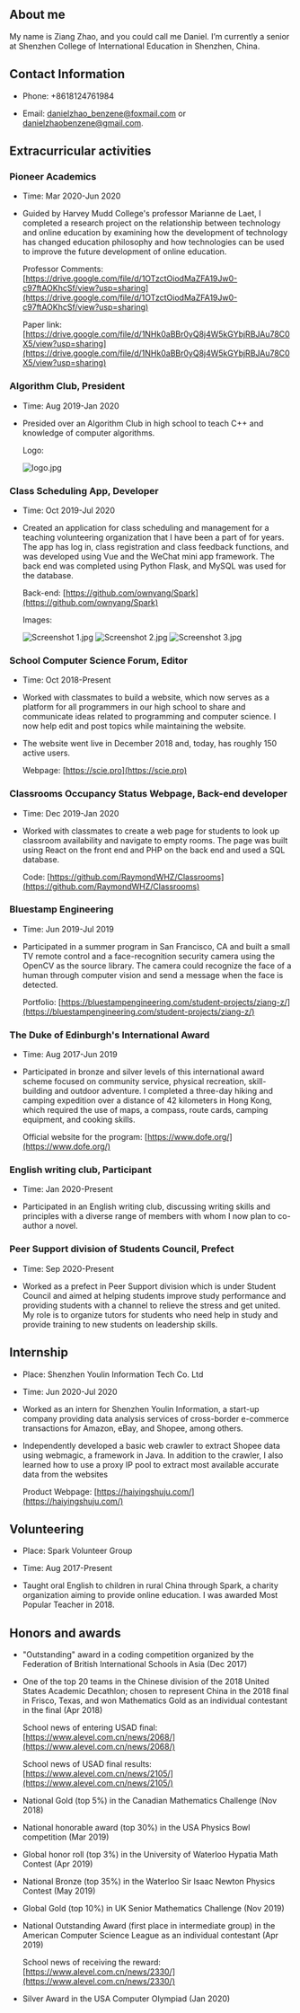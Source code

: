 ## About me

My name is Ziang Zhao, and you could call me Daniel. I’m currently a senior at Shenzhen College of International Education in Shenzhen, China.


## Contact Information
- Phone: +8618124761984

- Email: [danielzhao_benzene@foxmail.com](danielzhao_benzene@foxmail.com) or [danielzhaobenzene@gmail.com](danielzhaobenzene@gmail.com). 

## Extracurricular activities

### Pioneer Academics

- Time: Mar 2020-Jun 2020

- Guided by Harvey Mudd College's professor Marianne de Laet, I completed a research project on the relationship between technology and online education by examining how the development of technology has changed education philosophy and how technologies can be used to improve the future development of online education.

    Professor Comments: [https://drive.google.com/file/d/1OTzctOiodMaZFA19Jw0-c97ftAOKhcSf/view?usp=sharing](https://drive.google.com/file/d/1OTzctOiodMaZFA19Jw0-c97ftAOKhcSf/view?usp=sharing)

    Paper link: [https://drive.google.com/file/d/1NHk0aBBr0yQ8j4W5kGYbjRBJAu78C0X5/view?usp=sharing](https://drive.google.com/file/d/1NHk0aBBr0yQ8j4W5kGYbjRBJAu78C0X5/view?usp=sharing)

### Algorithm Club, President

- Time: Aug 2019-Jan 2020
- Presided over an Algorithm Club in high school to teach C++ and knowledge of computer algorithms.
    
    Logo: 
    
    ![logo.jpg](https://i.loli.net/2020/10/01/IeorSHFwZcWmRPJ.jpg)

### Class Scheduling App, Developer

- Time: Oct 2019-Jul 2020

- Created an application for class scheduling and management for a teaching volunteering organization that I have been a part of for years. The app has log in, class registration and class feedback functions, and was developed using Vue and the WeChat mini app framework. The back end was completed using Python Flask, and MySQL was used for the database.

    Back-end: [https://github.com/ownyang/Spark](https://github.com/ownyang/Spark)

    Images:
    
    ![Screenshot 1.jpg](https://i.loli.net/2020/10/01/kcwPaRdqu9pyNoA.jpg)
    ![Screenshot 2.jpg](https://i.loli.net/2020/10/01/Ys7D2uTOH6Lty8P.jpg)
    ![Screenshot 3.jpg](https://i.loli.net/2020/10/01/KnaIjXqMvmU73gV.jpg)

### School Computer Science Forum, Editor

- Time:  Oct 2018-Present

- Worked with classmates to build a website, which now serves as a platform for all programmers in our high school to share and communicate ideas related to programming and computer science. I now help edit and post topics while maintaining the website.

- The website went live in December 2018 and, today, has roughly 150 active users.

    Webpage: [https://scie.pro](https://scie.pro)


### Classrooms Occupancy Status Webpage, Back-end developer

- Time: Dec 2019-Jan 2020

- Worked with classmates to create a web page for students to look up classroom availability and navigate to empty rooms. The page was built using React on the front end and PHP on the back end and used a SQL database.

    Code: [https://github.com/RaymondWHZ/Classrooms](https://github.com/RaymondWHZ/Classrooms)

### Bluestamp Engineering

- Time: Jun 2019-Jul 2019

- Participated in a summer program in San Francisco, CA and built a small TV remote control and a face-recognition security camera using the OpenCV as the source library. The camera could recognize the face of a human through computer vision and send a message when the face is detected.

    Portfolio: [https://bluestampengineering.com/student-projects/ziang-z/](https://bluestampengineering.com/student-projects/ziang-z/)

### The Duke of Edinburgh's International Award

- Time: Aug 2017-Jun 2019

- Participated in bronze and silver levels of this international award scheme focused on community service, physical recreation, skill-building and outdoor adventure. I completed a three-day hiking and camping expedition over a distance of 42 kilometers in Hong Kong, which required the use of maps, a compass, route cards, camping equipment, and cooking skills.
    
    Official website for the program: [https://www.dofe.org/](https://www.dofe.org/)

### English writing club, Participant

- Time: Jan 2020-Present

- Participated in an English writing club, discussing writing skills and principles with a diverse range of members with whom I now plan to co-author a novel.

### Peer Support division of Students Council, Prefect

- Time: Sep 2020-Present

- Worked as a prefect in Peer Support division which is under Student Council and aimed at helping students improve study performance and providing students with a channel to relieve the stress and get united. My role is to organize tutors for students who need help in study and provide training to new students on leadership skills.

## Internship

- Place: Shenzhen Youlin Information Tech Co. Ltd

- Time: Jun 2020-Jul 2020

- Worked as an intern for Shenzhen Youlin Information, a start-up company providing data analysis services of cross-border e-commerce transactions for Amazon, eBay, and Shopee, among others.

- Independently developed a basic web crawler to extract Shopee data using webmagic, a framework in Java. In addition to the crawler, I also learned how to use a proxy IP pool to extract most available accurate data from the websites
    
    Product Webpage: [https://haiyingshuju.com/](https://haiyingshuju.com/)

## Volunteering

- Place: Spark Volunteer Group

- Time: Aug 2017-Present

- Taught oral English to children in rural China through Spark, a charity organization aiming to provide online education. I was awarded Most Popular Teacher in 2018.

## Honors and awards

- "Outstanding" award in a coding competition organized by the Federation of British International Schools in Asia (Dec 2017)

- One of the top 20 teams in the Chinese division of the 2018 United States Academic Decathlon; chosen to represent China in the 2018 final in Frisco, Texas, and won Mathematics Gold as an individual contestant in the final (Apr 2018)

    School news of entering USAD final: [https://www.alevel.com.cn/news/2068/](https://www.alevel.com.cn/news/2068/)

    School news of USAD final results: [https://www.alevel.com.cn/news/2105/](https://www.alevel.com.cn/news/2105/)

- National Gold (top 5%) in the Canadian Mathematics Challenge (Nov 2018)

- National honorable award (top 30%) in the USA Physics Bowl competition (Mar 2019)

- Global honor roll (top 3%) in the University of Waterloo Hypatia Math Contest (Apr 2019)

- National Bronze (top 35%) in the Waterloo Sir Isaac Newton Physics Contest (May 2019)

- Global Gold (top 10%) in UK Senior Mathematics Challenge (Nov 2019)

- National Outstanding Award (first place in intermediate group) in the American Computer Science League as an individual contestant (Apr 2019)

    School news of receiving the reward: [https://www.alevel.com.cn/news/2330/](https://www.alevel.com.cn/news/2330/)

- Silver Award in the USA Computer Olympiad (Jan 2020)
